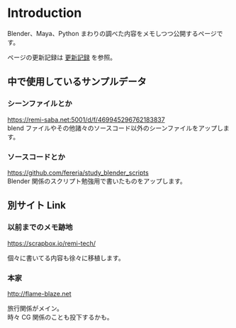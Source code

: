 # Introduction

Blender、Maya、Python まわりの調べた内容をメモしつつ公開するページです。  
  
ページの更新記録は [更新記録](update_log.md) を参照。  

## 中で使用しているサンプルデータ

### シーンファイルとか

https://remi-saba.net:5001/d/f/469945296762183837  
blend ファイルやその他諸々のソースコード以外のシーンファイルをアップします。

### ソースコードとか

https://github.com/fereria/study_blender_scripts  
Blender 関係のスクリプト勉強用で書いたものをアップします。

## 別サイト Link

### 以前までのメモ跡地

https://scrapbox.io/remi-tech/

個々に書いてる内容も徐々に移植します。

### 本家

http://flame-blaze.net

旅行関係がメイン。  
時々 CG 関係のことも投下するかも。
